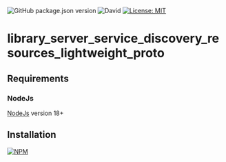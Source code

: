 ![GitHub package.json version](https://img.shields.io/github/package-json/v/thzero/library_server_service_discovery_resources_lightweight_proto)
![David](https://img.shields.io/david/thzero/library_server_service_discovery_resources_lightweight)
[![License: MIT](https://img.shields.io/badge/License-MIT-yellow.svg)](https://opensource.org/licenses/MIT)

# library_server_service_discovery_resources_lightweight_proto

## Requirements

### NodeJs

[NodeJs](https://nodejs.org) version 18+

## Installation

[![NPM](https://nodei.co/npm/@thzero/library_server_service_discovery_resources_lightweight_proto.png?compact=true)](https://npmjs.org/package/@thzero/library_server_service_discovery_resources_lightweight_proto)
